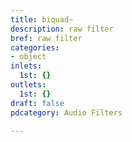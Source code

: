 ```yaml
---
title: biquad~
description: raw filter
bref: raw filter
categories:
- object
inlets:
  1st: {}
outlets:
  1st: {}
draft: false
pdcategory: Audio Filters

---
```


